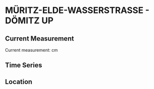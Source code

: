 # MÜRITZ-ELDE-WASSERSTRASSE - DÖMITZ UP

## Current Measurement

Current measurement: <Value topic="rivers/pegel-online/MEW/DÖMITZ UP/measurementValue"/> cm

## Time Series

<TimeSeries topic="rivers/pegel-online/MEW/DÖMITZ UP/measurementValue" period="week" />

## Location

<WorldMap>
  <Marker lat="53.140171048870236" lon="11.25994736868396" labelTopic="rivers/pegel-online/MEW/DÖMITZ UP" />
</WorldMap>
